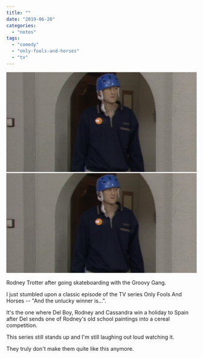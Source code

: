 ```yaml
---
title: ""
date: "2019-06-20"
categories: 
  - "notes"
tags: 
  - "comedy"
  - "only-fools-and-horses"
  - "tv"
---
```


[![](images/Rodney-in-The-Unlucky-Winner-is.jpg)](images/Rodney-in-The-Unlucky-Winner-is.jpg)
[![](images/Rodney-in-The-Unlucky-Winner-is.jpg)](images/Rodney-in-The-Unlucky-Winner-is.jpg)

Rodney Trotter after going skateboarding with the Groovy Gang.

I just stumbled upon a classic episode of the TV series Only Fools And Horses -- "And the unlucky winner is...".

It's the one where Del Boy, Rodney and Cassandra win a holiday to Spain after Del sends one of Rodney's old school paintings into a cereal competition.

This series still stands up and I'm still laughing out loud watching it.

They truly don't make them quite like this anymore.
